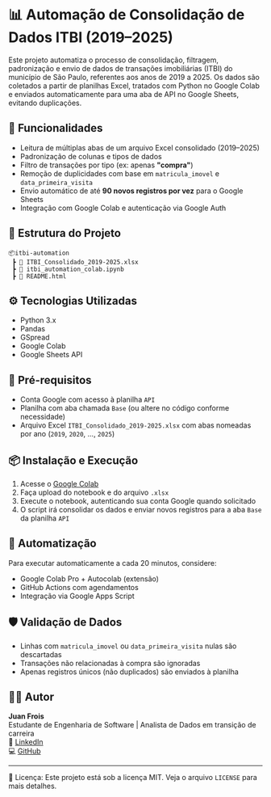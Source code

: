 <h1>📊 Automação de Consolidação de Dados ITBI (2019–2025)</h1>

<p>Este projeto automatiza o processo de consolidação, filtragem, padronização e envio de dados de transações imobiliárias (ITBI) do município de São Paulo, referentes aos anos de 2019 a 2025. Os dados são coletados a partir de planilhas Excel, tratados com Python no Google Colab e enviados automaticamente para uma aba de API no Google Sheets, evitando duplicações.</p>

<h2>🚀 Funcionalidades</h2>
<ul>
  <li>Leitura de múltiplas abas de um arquivo Excel consolidado (2019–2025)</li>
  <li>Padronização de colunas e tipos de dados</li>
  <li>Filtro de transações por tipo (ex: apenas <strong>"compra"</strong>)</li>
  <li>Remoção de duplicidades com base em <code>matricula_imovel</code> e <code>data_primeira_visita</code></li>
  <li>Envio automático de até <strong>90 novos registros por vez</strong> para o Google Sheets</li>
  <li>Integração com Google Colab e autenticação via Google Auth</li>
</ul>

<h2>📁 Estrutura do Projeto</h2>
<pre><code>📦itbi-automation
 ┣ 📄 ITBI_Consolidado_2019-2025.xlsx
 ┣ 📄 itbi_automation_colab.ipynb
 ┣ 📄 README.html
</code></pre>

<h2>⚙️ Tecnologias Utilizadas</h2>
<ul>
  <li>Python 3.x</li>
  <li>Pandas</li>
  <li>GSpread</li>
  <li>Google Colab</li>
  <li>Google Sheets API</li>
</ul>

<h2>📌 Pré-requisitos</h2>
<ul>
  <li>Conta Google com acesso à planilha <code>API</code></li>
  <li>Planilha com aba chamada <code>Base</code> (ou altere no código conforme necessidade)</li>
  <li>Arquivo Excel <code>ITBI_Consolidado_2019-2025.xlsx</code> com abas nomeadas por ano (<code>2019</code>, <code>2020</code>, ..., <code>2025</code>)</li>
</ul>

<h2>📦 Instalação e Execução</h2>
<ol>
  <li>Acesse o <a href="https://colab.research.google.com/" target="_blank">Google Colab</a></li>
  <li>Faça upload do notebook e do arquivo <code>.xlsx</code></li>
  <li>Execute o notebook, autenticando sua conta Google quando solicitado</li>
  <li>O script irá consolidar os dados e enviar novos registros para a aba <code>Base</code> da planilha <code>API</code></li>
</ol>

<h2>🔄 Automatização</h2>
<p>Para executar automaticamente a cada 20 minutos, considere:</p>
<ul>
  <li>Google Colab Pro + Autocolab (extensão)</li>
  <li>GitHub Actions com agendamentos</li>
  <li>Integração via Google Apps Script</li>
</ul>

<h2>🛡️ Validação de Dados</h2>
<ul>
  <li>Linhas com <code>matricula_imovel</code> ou <code>data_primeira_visita</code> nulas são descartadas</li>
  <li>Transações não relacionadas à compra são ignoradas</li>
  <li>Apenas registros únicos (não duplicados) são enviados à planilha</li>
</ul>

<h2>🧑‍💻 Autor</h2>
<p><strong>Juan Frois</strong><br>
Estudante de Engenharia de Software | Analista de Dados em transição de carreira<br>
🔗 <a href="https://www.linkedin.com/in/juanfrois" target="_blank">LinkedIn</a><br>
💻 <a href="https://github.com/jfrois" target="_blank">GitHub</a>
</p>

<hr>

<p>📝 Licença: Este projeto está sob a licença MIT. Veja o arquivo <code>LICENSE</code> para mais detalhes.</p>
